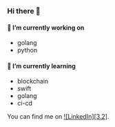 ### Hi there 👋

#### 🔭 I’m currently working on 
* golang
* python

#### 🌱 I’m currently learning 

* blockchain
* swift
* golang
* ci-cd

You can find me on [![LinkedIn][3.2]][1].

[1]: https://www.linkedin.com/in/yaroslav-bliznyuk-6a6571184/

<!--
**ppdraga/ppdraga** is a ✨ _special_ ✨ repository because its `README.md` (this file) appears on your GitHub profile.

Here are some ideas to get you started:

- 🔭 I’m currently working on ...
- 🌱 I’m currently learning ...
- 👯 I’m looking to collaborate on ...
- 🤔 I’m looking for help with ...
- 💬 Ask me about ...
- 📫 How to reach me: ...
- 😄 Pronouns: ...
- ⚡ Fun fact: ...
-->
